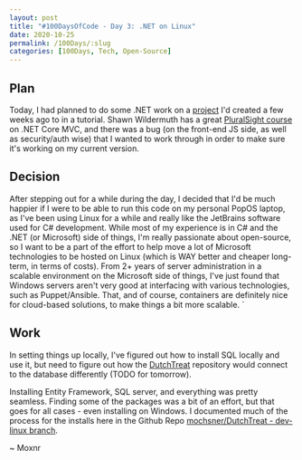 ```yaml
---
layout: post
title: "#100DaysOfCode - Day 3: .NET on Linux"
date: 2020-10-25
permalink: /100Days/:slug
categories: [100Days, Tech, Open-Source]
---
```


## Plan

Today, I had planned to do some .NET work on a [project](https://github.com/mochsner/DutchTreat/) I'd created a few weeks ago to in a tutorial. Shawn Wildermuth has a great [PluralSight course](https://app.pluralsight.com/library/courses/aspnetcore-mvc-efcore-bootstrap-angular-web/table-of-contents) on .NET Core MVC, and there was a bug (on the front-end JS side, as well as security/auth wise) that I wanted to work through in order to make sure it's working on my current version.

## Decision

After stepping out for a while during the day, I decided that I'd be much happier if I were to be able to run this code on my personal PopOS laptop, as I've been using Linux for a while and really like the JetBrains software used for C# development. While most of my experience is in C# and the .NET (or Microsoft) side of things, I'm really passionate about open-source, so I want to be a part of the effort to help move a lot of Microsoft technologies to be hosted on Linux (which is WAY better and cheaper long-term, in terms of costs). From 2+ years of server administration in a scalable environment on the Microsoft side of things, I've just found that Windows servers aren't very good at interfacing with various technologies, such as Puppet/Ansible. That, and of course, containers are definitely nice for cloud-based solutions, to make things a bit more scalable. `

## Work

In setting things up locally, I've figured out how to install SQL locally and use it, but need to figure out how the [DutchTreat](https://github.com/mochsner/dutchtreat) repository would connect to the database differently (TODO for tomorrow).

Installing Entity Framework, SQL server, and everything was pretty seamless. Finding some of the packages was a bit of an effort, but that goes for all cases - even installing on Windows. I documented much of the process for the installs here in the Github Repo [mochsner/DutchTreat - dev-linux branch](https://github.com/mochsner/DutchTreat/tree/dev-linux).

~ Moxnr
